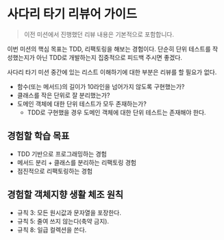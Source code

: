 # 사다리 타기 리뷰어 가이드

> 이전 미션에서 진행했던 리뷰 내용은 기본적으로 포함합니다.

이번 미션의 핵심 목표는 TDD, 리팩토링을 해보는 경험이다.
단순히 단위 테스트를 작성했는지가 아닌 TDD로 개발하는지 집중적으로 피드백 주시면 좋겠다.

사다리 타기 미션 중간에 있는 리스트 이해하기에 대한 부분은 리뷰를 할 필요가 없다.

* 함수(또는 메서드)의 길이가 10라인을 넘어가지 않도록 구현했는가?
* 클래스를 작은 단위로 잘 분리했는가?
* 도메인 객체에 대한 단위 테스트가 모두 존재하는가? 
  * TDD로 구현했을 경우 도메인 객체에 대한 단위 테스트는 존재해야 한다.

## 경험할 학습 목표

* TDD 기반으로 프로그래밍하는 경험
* 메서드 분리 + 클래스를 분리하는 리팩토링 경험
* 점진적으로 리팩토링하는 경험

## 경험할 객체지향 생활 체조 원칙

* 규칙 3: 모든 원시값과 문자열을 포장한다.
* 규칙 5: 줄여 쓰지 않는다(축약 금지).
* 규칙 8: 일급 컬렉션을 쓴다.
